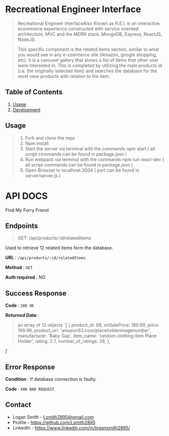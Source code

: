 # Recreational Engineer Interface

> Recreational Engineer InterfaceAlso Known as R.E.I. is an interactive ecommerce experience constructed with service oriented architecture, MVC and the MERN stack. MongoDB, Express, ReactJS, NodeJS.

> This specific component is the related items section, similar to what you would see in any e-commerce site (Amazon, google shopping, etc). It is a carousel gallery that shows a list of items that other user were interested in. This is completed by utilizing the main products id (i.e. the originally selected item) and searches the database for the most view products with relation to the item.


## Table of Contents

1. [Usage](#Usage)
1. [Development](#development)

## Usage

> 1. Fork and clone the repo 
> 2. Npm install
> 3. Start the server via terminal with the commands npm start    ( all script commands can be found in package.json ) 
> 4. Run webpack via terminal with the commands npm run react-dev ( all script commands can be found in package.json ) 
> 5. Open Browser to localhost:3004                               ( port can be found in server/server.js )

# API DOCS
Find My Furry Friend

## Endpoints
> GET: /api/products/:id/relatedItems

Used to retrieve 12 related items form the database.

**URL** : `/api/products/:id/relatedItems`

**Method** : `GET`

**Auth required** : NO

## Success Response

**Code** : `200 OK`

***Returned Data*** : 
> an array of 12 objects
> `[
  {
    product_id: 99,
    onSalePrice: 189.99,
    price: 199.99,
    product_url: 'amazonS3.com/placeholderimagenumber',
    manufacturer: 'Baby Gap',
    item_name: 'random clothing item Place Holder',
    rating: 2.7,
    number_of_ratings: 28,
  },
  
]`

## Error Response

**Condition** : If database connection is faulty.

**Code** : `400 BAD REQUEST`


## Contact
- Logan Smith - Lsmith2895@gmail.com
- Profile     - https://github.com/Lsmith2895
- LinkedIn    - https://www.linkedin.com/in/logansmith2895/
